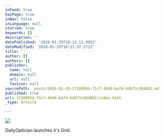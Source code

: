 ```yaml
---
inFeed: true
hasPage: true
inNav: false
inLanguage: null
starred: true
keywords: []
description: ''
datePublished: '2016-01-29T18:12:11.995Z'
dateModified: '2016-01-29T18:11:37.571Z'
title: ''
author: []
authors: []
publisher:
  name: null
  domain: null
  url: null
  favicon: null
sourcePath: _posts/2016-01-29-1f28995d-71c7-4b98-ba74-bdb73c9848b1.md
published: true
url: 1f28995d-71c7-4b98-ba74-bdb73c9848b1/index.html
_type: Article

---
```

![](https://the-grid-user-content.s3-us-west-2.amazonaws.com/f997f2d1-0504-42c1-b8e8-b03643634d2d.png)

DailyOptician launches it's Grid.